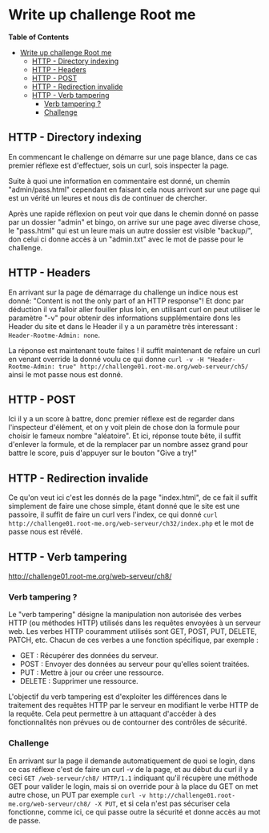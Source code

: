 # Write up challenge Root me

**Table of Contents**

- [Write up challenge Root me](#write-up-challenge-root-me)
  - [HTTP - Directory indexing](#http---directory-indexing)
  - [HTTP - Headers](#http---headers)
  - [HTTP - POST](#http---post)
  - [HTTP - Redirection invalide](#http---redirection-invalide)
  - [HTTP - Verb tampering](#http---verb-tampering)
    - [Verb tampering ?](#verb-tampering-)
    - [Challenge](#challenge)

## HTTP - Directory indexing
En commencant le challenge on démarre sur une page blance, dans ce cas premier réflexe est d'effectuer, sois un curl, sois inspecter la page.

Suite à quoi une information en commentaire est donné, un chemin "admin/pass.html" cependant en faisant cela nous arrivont sur une page qui est un vérité un leures et nous dis de continuer de chercher.

Après une rapide réflexion on peut voir que dans le chemin donné on passe par un dossier "admin" et bingo, on arrive sur une page avec diverse chose, le "pass.html" qui est un leure mais un autre dossier est visible "backup/", don celui ci donne accès à un "admin.txt" avec le mot de passe pour le challenge.


## HTTP - Headers
En arrivant sur la page de démarrage du challenge un indice nous est donné: "Content is not the only part of an HTTP response"! Et donc par déduction il va falloir aller fouiller plus loin, en utilisant curl on peut utiliser le paramètre "-v" pour obtenir des informations supplémentaire dons les Header du site et dans le Header il y a un paramètre très interessant : ``Header-Rootme-Admin: none``.

La réponse est maintenant toute faites ! il suffit maintenant de refaire un curl en venant override la donné voulu ce qui donne ``curl -v -H "Header-Rootme-Admin: true" http://challenge01.root-me.org/web-serveur/ch5/`` ainsi le mot passe nous est donné.

## HTTP - POST
Ici il y a un score à battre, donc premier réflexe est de regarder dans l'inspecteur d'élément,  et on y voit plein de chose don la formule pour choisir le fameux nombre "aléatoire". Et ici, réponse toute bête, il suffit d'enlever la formule, et de la remplacer par un nombre assez grand pour battre le score, puis d'appuyer sur le bouton "Give a try!" 

## HTTP - Redirection invalide
Ce qu'on veut ici c'est les donnés de la page "index.html", de ce fait il suffit simplement de faire une chose simple, étant donné que le site est une passoire, il suffit de faire un curl vers l'index, ce qui donné ``curl http://challenge01.root-me.org/web-serveur/ch32/index.php`` et le mot de passe nous est rêvélé.


## HTTP - Verb tampering

http://challenge01.root-me.org/web-serveur/ch8/

### Verb tampering ?
Le "verb tampering" désigne la manipulation non autorisée des verbes HTTP (ou méthodes HTTP) utilisés dans les requêtes envoyées à un serveur web. Les verbes HTTP couramment utilisés sont GET, POST, PUT, DELETE, PATCH, etc. Chacun de ces verbes a une fonction spécifique, par exemple :

- GET : Récupérer des données du serveur.
- POST : Envoyer des données au serveur pour qu'elles soient traitées.
- PUT : Mettre à jour ou créer une ressource.
- DELETE : Supprimer une ressource.

L'objectif du verb tampering est d'exploiter les différences dans le traitement des requêtes HTTP par le serveur en modifiant le verbe HTTP de la requête. Cela peut permettre à un attaquant d'accéder à des fonctionnalités non prévues ou de contourner des contrôles de sécurité.
### Challenge
En arrivant sur la page il demande automatiquement de quoi se login, dans ce cas réflexe c'est de faire un curl -v de la page, et au début du curl il y a ceci ``GET /web-serveur/ch8/ HTTP/1.1`` indiquant qu'il récupère une méthode GET pour valider le login, mais si on override pour à la place du GET on met autre chose, un PUT par exemple ``curl -v http://challenge01.root-me.org/web-serveur/ch8/ -X PUT``, et si cela n'est pas sécuriser cela fonctionne, comme ici, ce qui passe outre la sécurité et donne accès au mot de passe.